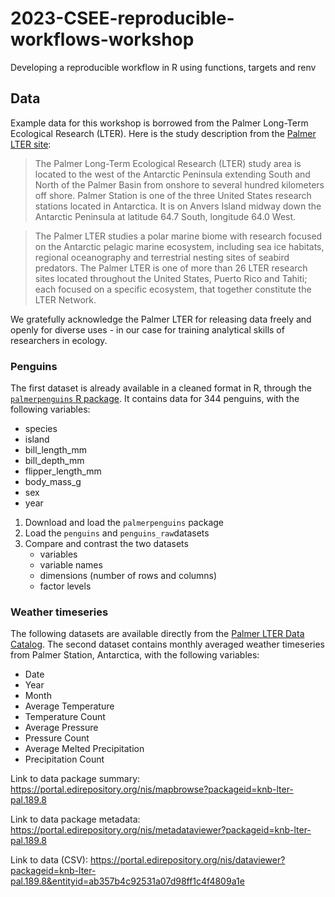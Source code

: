 # 2023-CSEE-reproducible-workflows-workshop
Developing a reproducible workflow in R using functions, targets and renv


## Data

Example data for this workshop is borrowed from the Palmer Long-Term Ecological Research (LTER). Here is the study description from the [Palmer LTER site](https://pallter.marine.rutgers.edu/):

>  The Palmer Long-Term Ecological Research (LTER) study area is located to the west of the Antarctic Peninsula extending South and North of the Palmer Basin from onshore to several hundred kilometers off shore. Palmer Station is one of the three United States research stations located in Antarctica. It is on Anvers Island midway down the Antarctic Peninsula at latitude 64.7 South, longitude 64.0 West.

> The Palmer LTER studies a polar marine biome with research focused on the Antarctic pelagic marine ecosystem, including sea ice habitats, regional oceanography and terrestrial nesting sites of seabird predators. The Palmer LTER is one of more than 26 LTER research sites located throughout the United States, Puerto Rico and Tahiti; each focused on a specific ecosystem, that together constitute the LTER Network.

We gratefully acknowledge the Palmer LTER for releasing data freely and openly for diverse uses - in our case for training analytical skills of researchers in ecology.  

### Penguins

The first dataset is already available in a cleaned format in R, through the [`palmerpenguins` R package](https://allisonhorst.github.io/palmerpenguins/). It contains data for 344 penguins, with the following variables:

- species
- island
- bill_length_mm
- bill_depth_mm
- flipper_length_mm
- body_mass_g
- sex
- year



1. Download and load the `palmerpenguins` package
1. Load the `penguins` and `penguins_raw`datasets
1. Compare and contrast the two datasets
    - variables
    - variable names
    - dimensions (number of rows and columns)
    - factor levels



### Weather timeseries

The following datasets are available directly from the [Palmer LTER Data Catalog](https://pallter.marine.rutgers.edu/catalog/edi/). The second dataset contains monthly averaged weather timeseries from Palmer Station, Antarctica, with the following variables: 

- Date  
- Year  
- Month  
- Average Temperature  
- Temperature Count  
- Average Pressure  
- Pressure Count  
- Average Melted Precipitation  
- Precipitation Count  

Link to data package summary: https://portal.edirepository.org/nis/mapbrowse?packageid=knb-lter-pal.189.8

Link to data package metadata: https://portal.edirepository.org/nis/metadataviewer?packageid=knb-lter-pal.189.8

Link to data (CSV): https://portal.edirepository.org/nis/dataviewer?packageid=knb-lter-pal.189.8&entityid=ab357b4c92531a07d98ff1c4f4809a1e

